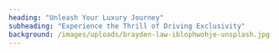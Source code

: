 ```yaml
---
heading: "Unleash Your Luxury Journey"
subheading: "Experience the Thrill of Driving Exclusivity"
background: /images/uploads/brayden-law-iblophwohje-unsplash.jpg
---
```

